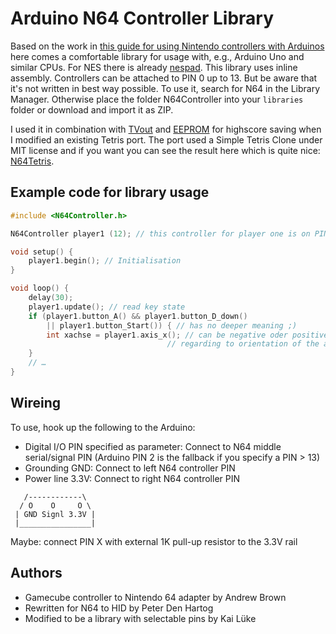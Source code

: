 # Arduino N64 Controller Library

Based on the work in [this guide for using Nintendo controllers with Arduinos](http://www.instructables.com/id/Use-an-Arduino-with-an-N64-controller/) here comes a comfortable library for usage with, e.g., Arduino Uno and similar CPUs. For NES there is already [nespad](http://code.google.com/p/nespad/). This library uses inline assembly. Controllers can be attached to PIN 0 up to 13. But be aware that it's not written in best way possible. To use it, search for N64 in the Library Manager. Otherwise place the folder N64Controller into your `libraries` folder or download and import it as ZIP.

I used it in combination with [TVout](http://code.google.com/p/arduino-tvout/) and [EEPROM](http://arduino.cc/playground/Code/EEPROMWriteAnything) for highscore saving when I modified an existing Tetris port. The port used a Simple Tetris Clone under MIT license and if you want you can see the result here which is quite nice: [N64Tetris](http://pothos.blogsport.eu/files/2012/03/N64Tetris.zip).


## Example code for library usage

```cpp
#include <N64Controller.h>

N64Controller player1 (12); // this controller for player one is on PIN 12

void setup() {
    player1.begin(); // Initialisation
}

void loop() {
    delay(30);
    player1.update(); // read key state
    if (player1.button_A() && player1.button_D_down()
        || player1.button_Start()) { // has no deeper meaning ;)
        int xachse = player1.axis_x(); // can be negative oder positive
                                   // regarding to orientation of the analog stick
    }
    // …
}
```

## Wireing

To use, hook up the following to the Arduino:

* Digital I/O PIN specified as parameter: Connect to N64 middle serial/signal PIN (Arduino PIN 2 is the fallback if you specify a PIN > 13)
* Grounding GND: Connect to left N64 controller PIN
* Power line 3.3V: Connect to right N64 controller PIN

```
   /------------\
  / O    O     O \
 | GND Signl 3.3V |
 |________________|
```

Maybe: connect PIN X with external 1K pull-up resistor to the 3.3V rail

## Authors

* Gamecube controller to Nintendo 64 adapter by Andrew Brown
* Rewritten for N64 to HID by Peter Den Hartog
* Modified to be a library with selectable pins by Kai Lüke
